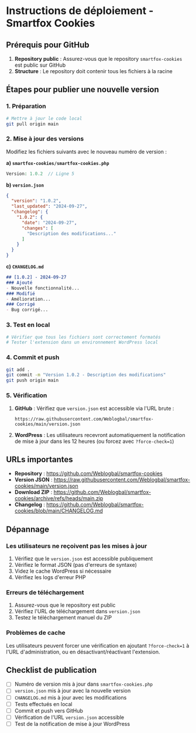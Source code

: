 # Instructions de déploiement - Smartfox Cookies

## Prérequis pour GitHub

1. **Repository public** : Assurez-vous que le repository `smartfox-cookies` est public sur GitHub
2. **Structure** : Le repository doit contenir tous les fichiers à la racine

## Étapes pour publier une nouvelle version

### 1. Préparation
```bash
# Mettre à jour le code local
git pull origin main
```

### 2. Mise à jour des versions
Modifiez les fichiers suivants avec le nouveau numéro de version :

**a) `smartfox-cookies/smartfox-cookies.php`**
```php
Version: 1.0.2  // Ligne 5
```

**b) `version.json`**
```json
{
  "version": "1.0.2",
  "last_updated": "2024-09-27",
  "changelog": {
    "1.0.2": {
      "date": "2024-09-27",
      "changes": [
        "Description des modifications..."
      ]
    }
  }
}
```

**c) `CHANGELOG.md`**
```markdown
## [1.0.2] - 2024-09-27
### Ajouté
- Nouvelle fonctionnalité...
### Modifié  
- Amélioration...
### Corrigé
- Bug corrigé...
```

### 3. Test en local
```bash
# Vérifier que tous les fichiers sont correctement formatés
# Tester l'extension dans un environnement WordPress local
```

### 4. Commit et push
```bash
git add .
git commit -m "Version 1.0.2 - Description des modifications"
git push origin main
```

### 5. Vérification
1. **GitHub** : Vérifiez que `version.json` est accessible via l'URL brute :
   ```
   https://raw.githubusercontent.com/Weblogbal/smartfox-cookies/main/version.json
   ```

2. **WordPress** : Les utilisateurs recevront automatiquement la notification de mise à jour dans les 12 heures (ou forcez avec `?force-check=1`)

## URLs importantes

- **Repository** : https://github.com/Weblogbal/smartfox-cookies
- **Version JSON** : https://raw.githubusercontent.com/Weblogbal/smartfox-cookies/main/version.json
- **Download ZIP** : https://github.com/Weblogbal/smartfox-cookies/archive/refs/heads/main.zip
- **Changelog** : https://github.com/Weblogbal/smartfox-cookies/blob/main/CHANGELOG.md

## Dépannage

### Les utilisateurs ne reçoivent pas les mises à jour

1. Vérifiez que le `version.json` est accessible publiquement
2. Vérifiez le format JSON (pas d'erreurs de syntaxe)
3. Videz le cache WordPress si nécessaire
4. Vérifiez les logs d'erreur PHP

### Erreurs de téléchargement

1. Assurez-vous que le repository est public
2. Vérifiez l'URL de téléchargement dans `version.json`
3. Testez le téléchargement manuel du ZIP

### Problèmes de cache

Les utilisateurs peuvent forcer une vérification en ajoutant `?force-check=1` à l'URL d'administration, ou en désactivant/réactivant l'extension.

## Checklist de publication

- [ ] Numéro de version mis à jour dans `smartfox-cookies.php`
- [ ] `version.json` mis à jour avec la nouvelle version
- [ ] `CHANGELOG.md` mis à jour avec les modifications
- [ ] Tests effectués en local
- [ ] Commit et push vers GitHub
- [ ] Vérification de l'URL `version.json` accessible
- [ ] Test de la notification de mise à jour WordPress